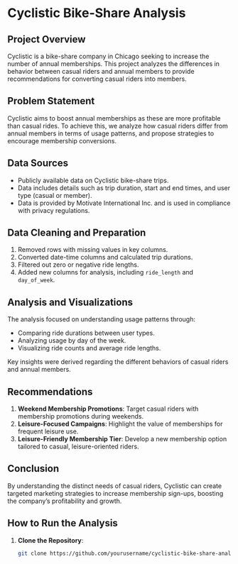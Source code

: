 # Cyclistic Bike-Share Analysis

## Project Overview
Cyclistic is a bike-share company in Chicago seeking to increase the number of annual memberships. This project analyzes the differences in behavior between casual riders and annual members to provide recommendations for converting casual riders into members.

## Problem Statement
Cyclistic aims to boost annual memberships as these are more profitable than casual rides. To achieve this, we analyze how casual riders differ from annual members in terms of usage patterns, and propose strategies to encourage membership conversions.

## Data Sources
- Publicly available data on Cyclistic bike-share trips.
- Data includes details such as trip duration, start and end times, and user type (casual or member).
- Data is provided by Motivate International Inc. and is used in compliance with privacy regulations.

## Data Cleaning and Preparation
1. Removed rows with missing values in key columns.
2. Converted date-time columns and calculated trip durations.
3. Filtered out zero or negative ride lengths.
4. Added new columns for analysis, including `ride_length` and `day_of_week`.

## Analysis and Visualizations
The analysis focused on understanding usage patterns through:
- Comparing ride durations between user types.
- Analyzing usage by day of the week.
- Visualizing ride counts and average ride lengths.

Key insights were derived regarding the different behaviors of casual riders and annual members.

## Recommendations
1. **Weekend Membership Promotions**: Target casual riders with membership promotions during weekends.
2. **Leisure-Focused Campaigns**: Highlight the value of memberships for frequent leisure use.
3. **Leisure-Friendly Membership Tier**: Develop a new membership option tailored to casual, leisure-oriented riders.

## Conclusion
By understanding the distinct needs of casual riders, Cyclistic can create targeted marketing strategies to increase membership sign-ups, boosting the company’s profitability and growth.

## How to Run the Analysis
1. **Clone the Repository**:
   ```bash
   git clone https://github.com/yourusername/cyclistic-bike-share-analysis.git
